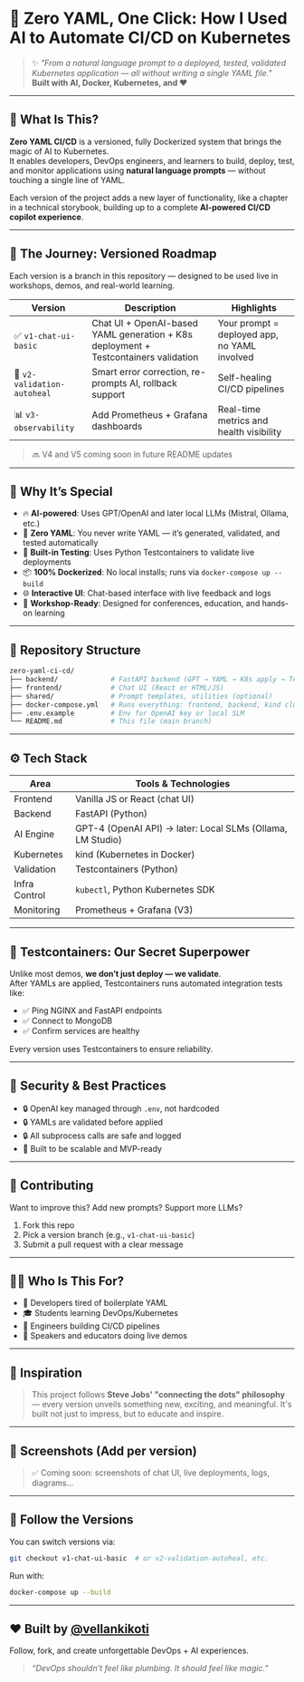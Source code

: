 # 🚀 Zero YAML, One Click: How I Used AI to Automate CI/CD on Kubernetes

> ✨ *"From a natural language prompt to a deployed, tested, validated Kubernetes application — all without writing a single YAML file."*  
> **Built with AI, Docker, Kubernetes, and ❤️**

---

## 🧠 What Is This?

**Zero YAML CI/CD** is a versioned, fully Dockerized system that brings the magic of AI to Kubernetes.  
It enables developers, DevOps engineers, and learners to build, deploy, test, and monitor applications using **natural language prompts** — without touching a single line of YAML.

Each version of the project adds a new layer of functionality, like a chapter in a technical storybook, building up to a complete **AI-powered CI/CD copilot experience**.

---

## 🌈 The Journey: Versioned Roadmap

Each version is a branch in this repository — designed to be used live in workshops, demos, and real-world learning.

| Version | Description                                                                                 | Highlights                                                 |
|---------|---------------------------------------------------------------------------------------------|------------------------------------------------------------|
| ✅ `v1-chat-ui-basic` | Chat UI + OpenAI-based YAML generation + K8s deployment + Testcontainers validation | Your prompt = deployed app, no YAML involved               |
| 🔄 `v2-validation-autoheal` | Smart error correction, re-prompts AI, rollback support                         | Self-healing CI/CD pipelines                               |
| 📊 `v3-observability` | Add Prometheus + Grafana dashboards                                                | Real-time metrics and health visibility                    |

> 🔜 V4 and V5 coming soon in future README updates

---

## 🐳 Why It’s Special

- 🔥 **AI-powered**: Uses GPT/OpenAI and later local LLMs (Mistral, Ollama, etc.)
- 🧠 **Zero YAML**: You never write YAML — it’s generated, validated, and tested automatically
- 🧪 **Built-in Testing**: Uses Python Testcontainers to validate live deployments
- 📦 **100% Dockerized**: No local installs; runs via `docker-compose up --build`
- 🌐 **Interactive UI**: Chat-based interface with live feedback and logs
- 🎯 **Workshop-Ready**: Designed for conferences, education, and hands-on learning

---

## 🧭 Repository Structure

```bash
zero-yaml-ci-cd/
├── backend/             # FastAPI backend (GPT → YAML → K8s apply → Testcontainers)
├── frontend/            # Chat UI (React or HTML/JS)
├── shared/              # Prompt templates, utilities (optional)
├── docker-compose.yml   # Runs everything: frontend, backend, kind cluster
├── .env.example         # Env for OpenAI key or local SLM
└── README.md            # This file (main branch)
```

---

## ⚙️ Tech Stack

| Area           | Tools & Technologies                                 |
|----------------|------------------------------------------------------|
| Frontend       | Vanilla JS or React (chat UI)                        |
| Backend        | FastAPI (Python)                                     |
| AI Engine      | GPT-4 (OpenAI API) → later: Local SLMs (Ollama, LM Studio) |
| Kubernetes     | kind (Kubernetes in Docker)                          |
| Validation     | Testcontainers (Python)                              |
| Infra Control  | `kubectl`, Python Kubernetes SDK                     |
| Monitoring     | Prometheus + Grafana (V3)                            |

---

## 🧪 Testcontainers: Our Secret Superpower

Unlike most demos, **we don’t just deploy — we validate**.  
After YAMLs are applied, Testcontainers runs automated integration tests like:

- ✅ Ping NGINX and FastAPI endpoints
- ✅ Connect to MongoDB
- ✅ Confirm services are healthy

Every version uses Testcontainers to ensure reliability.

---

## 🔐 Security & Best Practices

- 🔒 OpenAI key managed through `.env`, not hardcoded
- 🔒 YAMLs are validated before applied
- 🔒 All subprocess calls are safe and logged
- 🧱 Built to be scalable and MVP-ready

---

## 🧱 Contributing

Want to improve this? Add new prompts? Support more LLMs?

1. Fork this repo
2. Pick a version branch (e.g., `v1-chat-ui-basic`)
3. Submit a pull request with a clear message

---

## 👨‍🏫 Who Is This For?

- 🔧 Developers tired of boilerplate YAML
- 🎓 Students learning DevOps/Kubernetes
- 🧪 Engineers building CI/CD pipelines
- 📢 Speakers and educators doing live demos

---

## 🧠 Inspiration

> This project follows **Steve Jobs' "connecting the dots" philosophy** — every version unveils something new, exciting, and meaningful. It's built not just to impress, but to educate and inspire.

---

## 📸 Screenshots (Add per version)

> ✅ Coming soon: screenshots of chat UI, live deployments, logs, diagrams...

---

## 📣 Follow the Versions

You can switch versions via:

```bash
git checkout v1-chat-ui-basic  # or v2-validation-autoheal, etc.
```

Run with:

```bash
docker-compose up --build
```

---

## ❤️ Built by [@vellankikoti](https://github.com/vellankikoti)

Follow, fork, and create unforgettable DevOps + AI experiences.

> _“DevOps shouldn’t feel like plumbing. It should feel like magic.”_
